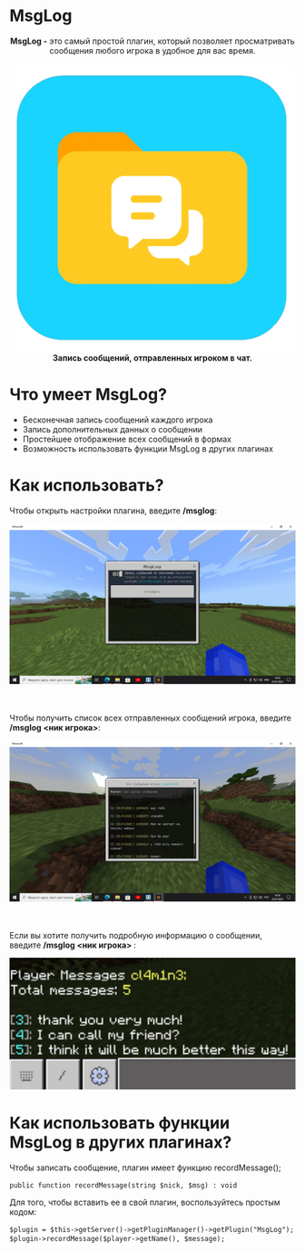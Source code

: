 # MsgLog
<p align =  "center">
<b>MsgLog -</b> это самый простой плагин, который позволяет просматривать сообщения любого игрока в удобное для вас время.<br>
<br>
<a href="https://github.com/CL4M1N3/ChatLog"><img src="https://github.com/cl4m1n3/MsgLog/blob/RedCoreMCPE/decorations/icon.png"></img></a><br>
<b>Запись сообщений, отправленных игроком в чат.</b>
</p>

# Что умеет MsgLog?

<ul>
<li>Бесконечная запись сообщений каждого игрока</li>
<li>Запись дополнительных данных о сообщении</li>
<li>Простейшее отображение всех сообщений в формах</li>
<li>Возможность использовать функции MsgLog в других плагинах</li>
</ul>

# Как использовать?

Чтобы открыть настройки плагина, введите <b>/msglog</b>:
<p align =  "center">
<a href="https://github.com/CL4M1N3/ChatLog"><img src="https://github.com/cl4m1n3/MsgLog/blob/RedCoreMCPE/decorations/img_1.jpg"></img></a><br>
</p>
<br>
<br>
Чтобы получить список всех отправленных сообщений игрока, введите <b>/msglog <ник игрока></b>:
<p align =  "center">
<a href="https://github.com/CL4M1N3/ChatLog"><img src="https://github.com/cl4m1n3/MsgLog/blob/RedCoreMCPE/decorations/img_2.jpg"></img></a><br>
</p>
<br>
<br>
Если вы хотите получить подробную информацию о сообщении, введите <b>/msglog <ник игрока> <ID сообщения></b>:
<p align =  "center">
<a href="https://github.com/CL4M1N3/ChatLog"><img src="https://github.com/cl4m1n3/MsgLog/blob/RedCoreMCPE/decorations/img_3.jpg"></img></a><br>
</p>

# Как использовать функции MsgLog в других плагинах?

Чтобы записать сообщение, плагин имеет функцию recordMessage(); 
```
public function recordMessage(string $nick, $msg) : void
```
Для того, чтобы вставить ее в свой плагин, воспользуйтесь простым кодом:
```
$plugin = $this->getServer()->getPluginManager()->getPlugin("MsgLog");
$plugin->recordMessage($player->getName(), $message);
```
